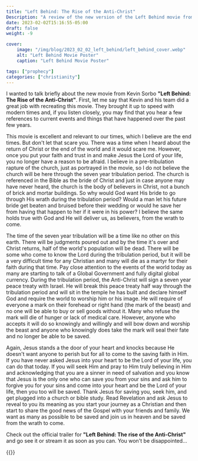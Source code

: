 ```yaml
---
title: "Left Behind: The Rise of the Anti-Christ"
Description: "A review of the new version of the Left Behind movie from Kevin Sorbo"
date: 2023-02-02T15:16:55-05:00
draft: false
weight: -9

cover:
    image: "/img/blog/2023_02_02_left_behind/left_behind_cover.webp"
    alt: "Left Behind Movie Poster"
    caption: "Left Behind Movie Poster"

tags: ["prophecy"]
categories: ["christianity"]
---
```


I wanted to talk briefly about the new movie from Kevin Sorbo **"Left Behind: The Rise of the Anti-Christ"**.  First, let me say that Kevin and his team did a great job with recreating this movie.  They brought it up to speed with modern times and, if you listen closely, you may find that you hear a few references to current events and things that have happened over the past few years.

This movie is excellent and relevant to our times, which I believe are the end times. But don't let that scare you.  There was a time when I heard about the return of Christ or the end of the world and it would scare me.  However, once you put your faith and trust in and make Jesus the Lord of your life, you no longer have a reason to be afraid.  I believe in a pre-tribulation rapture of the church, just as portrayed in the movie, so I do not believe the church will be here through the seven year tribulation period. The church is referenced in the Bible as the bride of Christ and just in case anyone may have never heard, the church is the body of believers in Christ, not a bunch of brick and mortar buildings.  So why would God want His bride to go through His wrath during the tribulation period?  Would a man let his future bride get beaten and bruised before their wedding or would he save her from having that happen to her if it were in his power?  I believe the same holds true with God and He will deliver us, as believers, from the wrath to come.

The time of the seven year tribulation will be a time like no other on this earth.  There will be judgments poured out and by the time it's over and Christ returns, half of the world's population will be dead.  There will be some who come to know the Lord during the tribulation period, but it will be a very difficult time for any Christian and many will die as a martyr for their faith during that time. Pay close attention to the events of the world today as many are starting to talk of a Global Government and fully digital global currency.  During the tribulation period, the Anti-Christ will sign a seven year peace treaty with Israel.  He will break this peace treaty half way through the tribulation period and will sit in the temple he has built and declare himself God and require the world to worship him or his image.  He will require of everyone a mark on their forehead or right hand (the mark of the beast) and no one will be able to buy or sell goods without it.  Many who refuse the mark will die of hunger or lack of medical care. However, anyone who accepts it will do so knowingly and willingly and will bow down and worship the beast and anyone who knowingly does take the mark will seal their fate and no longer be able to be saved.

Again, Jesus stands a the door of your heart and knocks because He doesn't want anyone to perish but for all to come to the saving faith in Him.  If you have never asked Jesus into your heart to be the Lord of your life, you can do that today.  If you will seek Him and pray to Him truly believing in Him and acknowledging that you are a sinner in need of salvation and you know that Jesus is the only one who can save you from your sins and ask him to forgive you for your sins and come into your heart and be the Lord of your life, then you too will be saved.  Thank Jesus for saving you, seek him, and get plugged into a church or bible study.  Read Revelation and ask Jesus to reveal to you its meaning as you start your journey as a Christian and then start to share the good news of the Gospel with your friends and family.  We want as many as possible to be saved and join us in heaven and be saved from the wrath to come.

Check out the official trailer for **"Left Behind: The rise of the Anti-Christ"** and go see it or stream it as soon as you can.  You won't be disappointed...

{{<youtube dFlu7dmHQ_g>}}